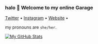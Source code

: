 ### halo 👋 Welcome to my online Garage


<p align="left">
  <a href="https://twitter.com/sur_dev12">Twitter</a> •
  <a href="https://instagram.com/suraaga.devraj">Instagram</a> • 
  <a href="https://suraaga.github.io">Website</a> •
</p>
  
 my pronouns are `she/her`.



 [![My GitHub Stats](https://github-readme-stats.vercel.app/api?username=Suraaga)](https://github.com/Suraaga) 

